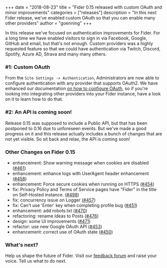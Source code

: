 +++
date = "2018-08-23"
title = "Fider 0.15 released with custom OAuth and minor improvements"
categories = ["releases"]
description = "In this next Fider release, we've enabled custom OAuth so that you can enable many other providers"
author = "goenning"
+++

In this release we've focused on authentication improvements for Fider. For a long time we have enabled visitors to sign in via Facebook, Google, GitHub and email, but that's not enough. Custom providers was a highly requested feature so that we could have authentication via Twitch, Discord, Spotify, Azure AD, Strava and many many others.

### #1: Custom OAuth

From the `Site Settings -> Authentication`, Administrators are now able to configure authentication with any provider that supports OAuth2. We have enhanced our documentation <a href="/docs/configuring-oauth">on how to configure OAuth</a>, so if you're looking into integrating other providers into your Fider instance, have a look on it to learn how to do that.

### #2: An API is coming soon!

Release 0.15 was supposed to include a Public API, but that has been postponed to 0.16 due to unforeseen events. But we've made a good progress on it and this release actually includes a bunch of changes that are not yet visible. So sit back and relax, the API is coming soon!

### Other Changes on Fider 0.15

- enhancement: Show warning message when cookies are disabled ([#461](https://github.com/getfider/fider/issues/461))
- enhancement: enhance logs with UserAgent header enhancement ([#458](https://github.com/getfider/fider/issues/458))
- enhancement: Force secure cookies when running on HTTPS ([#454](https://github.com/getfider/fider/issues/454))
- fix: Privacy Policy and Terms of Service pages have "Fider" in the title on Self-Hosted instance. ([#498](https://github.com/getfider/fider/issues/498))
- fix: concurrency issue on Logger ([#457](https://github.com/getfider/fider/issues/457))
- fix: Can't use 'Enter' key when completing profile bug ([#451](https://github.com/getfider/fider/issues/451))
- enhancement: add robots.txt ([#470](https://github.com/getfider/fider/pull/470))
- refactoring: rename Ideas to Posts ([#476](https://github.com/getfider/fider/pull/476))
- design: some UI improvements ([#471](https://github.com/getfider/fider/pull/471))
- refactor: use new Google OAuth API ([#453](https://github.com/getfider/fider/pull/453))
- enhancement: correct use of OAuth state ([#450](https://github.com/getfider/fider/pull/450))

### What's next?

Help us shape the future of Fider. Visit our [feedback forum](https://feedback.fider.io/) and raise your voice. Tell us what to do next.